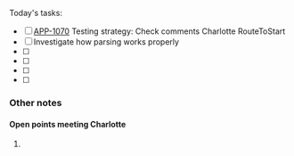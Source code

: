 Today's tasks:
- [ ] [APP-1070](https://agxeed.atlassian.net/browse/APP-1070) Testing strategy: Check comments Charlotte RouteToStart
- [ ] Investigate how parsing works properly
- [ ] 
- [ ] 
- [ ] 
- [ ]  

### Other notes



#### Open points meeting Charlotte
1. 